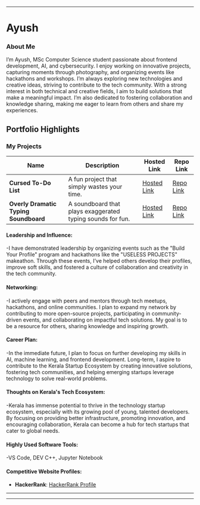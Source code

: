 
---

# **Ayush**

### **About Me**

I’m Ayush, MSc Computer Science student passionate about frontend development, AI, and cybersecurity. I enjoy working on innovative projects, capturing moments through photography, and organizing events like hackathons and workshops. I’m always exploring new technologies and creative ideas, striving to contribute to the tech community. With a strong interest in both technical and creative fields, I aim to build solutions that make a meaningful impact. I’m also dedicated to fostering collaboration and knowledge sharing, making me eager to learn from others and share my experiences.

## **Portfolio Highlights**

### **My Projects**

| Name                        | Description                                                               | Hosted Link                              | Repo Link                                                      |
|-----------------------------|---------------------------------------------------------------------------|------------------------------------------|----------------------------------------------------------------|
| **Cursed To-Do List**       | A fun project that simply wastes your time.      | [Hosted Link](https://chill-chasm-lazarus.netlify.app/)       | [Repo Link](https://github.com/noobvp69/new-tinkerhuib-project)       |
| **Overly Dramatic Typing Soundboard** | A soundboard that plays exaggerated typing sounds for fun.              | [Hosted Link](https://example.com)       | [Repo Link](https://github.com/username/dramatic-typing-soundboard) |

#### **Leadership and Influence:**

-I have demonstrated leadership by organizing events such as the "Build Your Profile" program and hackathons like the "USELESS PROJECTS" makeathon. Through these events, I’ve helped others develop their profiles, improve soft skills, and fostered a culture of collaboration and creativity in the tech community.

#### **Networking:**

-I actively engage with peers and mentors through tech meetups, hackathons, and online communities. I plan to expand my network by contributing to more open-source projects, participating in community-driven events, and collaborating on impactful tech solutions. My goal is to be a resource for others, sharing knowledge and inspiring growth.

#### **Career Plan:**

-In the immediate future, I plan to focus on further developing my skills in AI, machine learning, and frontend development. Long-term, I aspire to contribute to the Kerala Startup Ecosystem by creating innovative solutions, fostering tech communities, and helping emerging startups leverage technology to solve real-world problems.

#### **Thoughts on Kerala's Tech Ecosystem:**

-Kerala has immense potential to thrive in the technology startup ecosystem, especially with its growing pool of young, talented developers. By focusing on providing better infrastructure, promoting innovation, and encouraging collaboration, Kerala can become a hub for tech startups that cater to global needs.


#### **Highly Used Software Tools:**

-VS Code, DEV C++, Jupyter Notebook

#### **Competitive Website Profiles:**

- **HackerRank**: [HackerRank Profile](https://www.hackerrank.com/ayushvp1)


---
--- 
